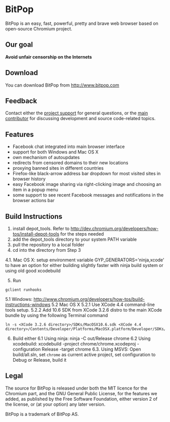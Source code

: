 # BitPop

BitPop is an easy, fast, powerful, pretty and brave web browser based on open-source Chromium project.

## Our goal

**Avoid unfair censorship on the Internets**

## Download

You can download BitPop from http://www.bitpop.com

## Feedback

Contact either the [project support](mailto:support@bitpop.com) for general questions, or the [main contributor](mailto:vgachkaylo@bitpop.com) for discussing development and source code-related topics.

## Features

- Facebook chat integrated into main browser interface
- support for both Windows and Mac OS X
- own mechanism of autoupdates
- redirects from censored domains to their new locations
- proxying banned sites in different countries
- Firefox-like black-arrow address bar dropdown for most visited sites in browser history
- easy Facebook image sharing via right-clicking image and choosing an item in a popup menu
- some support to see recent Facebook messages and notifications in the browser actions bar

## Build Instructions

1. install depot_tools. Refer to http://dev.chromium.org/developers/how-tos/install-depot-tools for the steps needed
2. add the depot_tools directory to your system PATH variable
3. pull the repository to a local folder
4. cd into the directory from Step 3

4.1. Mac OS X: setup environment variable GYP_GENERATORS='ninja,xcode' to have an option for either building slightly faster with ninja build system or using old good xcodebuild

5. Run


```
gclient runhooks
```

5.1 Windows: http://www.chromium.org/developers/how-tos/build-instructions-windows
5.2 Mac OS X
5.2.1 Use XCode 4.4 command-line tools setup. 
5.2.2 Add 10.6 SDK from XCode 3.2.6 distro to the main XCode bundle by using the following Terminal command

```
ln -s <XCode 3.2.6 directory>/SDKs/MacOSX10.6.sdk <XCode 4.4 directory>/Contents/Developer/Platforms/MacOSX.platform/Developer/SDKs/MacOSX10.6.sdk
```

6. Build either
6.1 Using ninja: ninja -C out/Release chrome
6.2 Using xcodebuild: xcodebuild -project chrome/chrome.xcodeproj -configuration Release -target chrome
6.3. Using MSVS: Open build/all.sln, set `chrome` as current active project, set configuration to Debug or Release, build it

## Legal

The source for BitPop is released under both the MIT licence for the Chromium part, and the GNU General Public License, for the features we added, as published by the Free Software Foundation, either version 2 of the license, or (at your option) any later version.

BitPop is a trademark of BitPop AS.